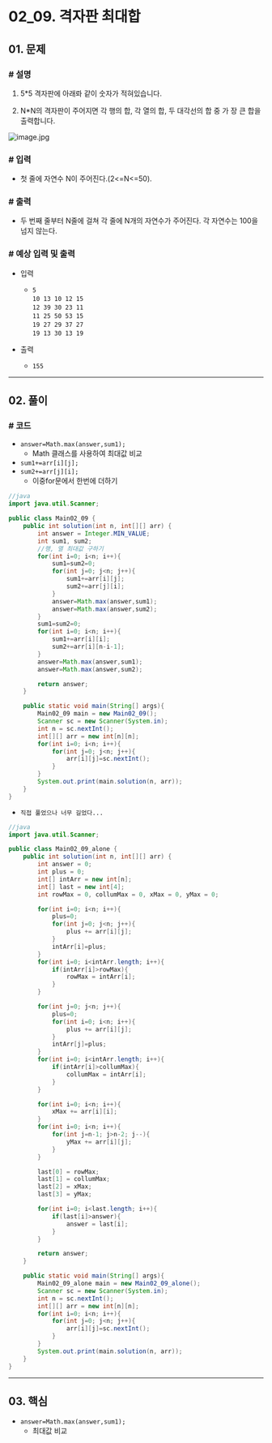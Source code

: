 # 02_09. 격자판 최대합

## 01. 문제

### # 설명

1) 5*5 격자판에 아래롸 같이 숫자가 적혀있습니다.

2) N*N의 격자판이 주어지면 각 행의 합, 각 열의 합, 두 대각선의 합 중 가 장 큰 합을 출력합니다.

![image.jpg](https://cote.inflearn.com/public/upload/4897574b00.jpg)

### # 입력

- 첫 줄에 자연수 N이 주어진다.(2<=N<=50).

### # 출력

- 두 번째 줄부터 N줄에 걸쳐 각 줄에 N개의 자연수가 주어진다. 각 자연수는 100을 넘지 않는다.

### # 예상 입력 및 출력

- 입력
  - `5`
</br> `10 13 10 12 15`
</br> `12 39 30 23 11`
</br> `11 25 50 53 15`
</br> `19 27 29 37 27`
</br> `19 13 30 13 19`

- 출력
  - `155`

---

## 02. 풀이

### # 코드

- `answer=Math.max(answer,sum1);`
  - Math 클래스를 사용하여 최대값 비교
- `sum1+=arr[i][j];`
- `sum2+=arr[j][i];`
  - 이중for문에서 한번에 더하기

```java
//java
import java.util.Scanner;

public class Main02_09 {
    public int solution(int n, int[][] arr) {
        int answer = Integer.MIN_VALUE;
        int sum1, sum2;
        //행, 열 최대값 구하기
        for(int i=0; i<n; i++){
            sum1=sum2=0;
            for(int j=0; j<n; j++){
                sum1+=arr[i][j];
                sum2+=arr[j][i];
            }
            answer=Math.max(answer,sum1);
            answer=Math.max(answer,sum2);
        }
        sum1=sum2=0;
        for(int i=0; i<n; i++){
            sum1+=arr[i][i];
            sum2+=arr[i][n-i-1];
        }
        answer=Math.max(answer,sum1);
        answer=Math.max(answer,sum2);

        return answer;
    }

    public static void main(String[] args){
        Main02_09 main = new Main02_09();
        Scanner sc = new Scanner(System.in);
        int n = sc.nextInt();
        int[][] arr = new int[n][n];
        for(int i=0; i<n; i++){
            for(int j=0; j<n; j++){
                arr[i][j]=sc.nextInt();
            }
        }
        System.out.print(main.solution(n, arr));
    }
}
```

- `직접 풀었으나 너무 길었다...`

```java
//java
import java.util.Scanner;

public class Main02_09_alone {
    public int solution(int n, int[][] arr) {
        int answer = 0;
        int plus = 0;
        int[] intArr = new int[n];
        int[] last = new int[4];
        int rowMax = 0, collumMax = 0, xMax = 0, yMax = 0;

        for(int i=0; i<n; i++){
            plus=0;
            for(int j=0; j<n; j++){
                plus += arr[i][j];
            }
            intArr[i]=plus;
        }
        for(int i=0; i<intArr.length; i++){
            if(intArr[i]>rowMax){
                rowMax = intArr[i];
            }
        }

        for(int j=0; j<n; j++){
            plus=0;
            for(int i=0; i<n; i++){
                plus += arr[i][j];
            }
            intArr[j]=plus;
        }
        for(int i=0; i<intArr.length; i++){
            if(intArr[i]>collumMax){
                collumMax = intArr[i];
            }
        }

        for(int i=0; i<n; i++){
            xMax += arr[i][i];
        }
        for(int i=0; i<n; i++){
            for(int j=n-1; j>n-2; j--){
                yMax += arr[i][j];
            }
        }

        last[0] = rowMax;
        last[1] = collumMax;
        last[2] = xMax;
        last[3] = yMax;

        for(int i=0; i<last.length; i++){
            if(last[i]>answer){
                answer = last[i];
            }
        }

        return answer;
    }

    public static void main(String[] args){
        Main02_09_alone main = new Main02_09_alone();
        Scanner sc = new Scanner(System.in);
        int n = sc.nextInt();
        int[][] arr = new int[n][n];
        for(int i=0; i<n; i++){
            for(int j=0; j<n; j++){
                arr[i][j]=sc.nextInt();
            }
        }
        System.out.print(main.solution(n, arr));
    }
}
```

---

## 03. 핵심

- `answer=Math.max(answer,sum1);`
  - 최대값 비교
